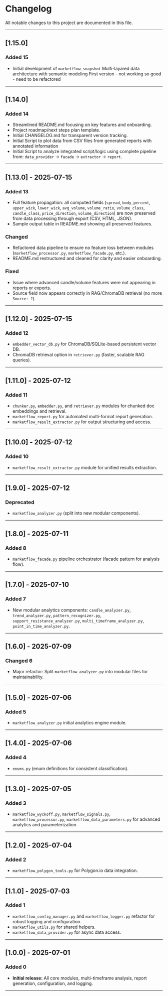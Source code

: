 # Changelog

All notable changes to this project are documented in this file.

---

## [1.15.0]

### Added 15

- Initial development of `marketflow_snapshot`
    Multi-layared data architecture with semantic modeling
    First version - not working so good - need to be refactored

---

## [1.14.0]

### Added 14

- Streamlined README.md focusing on key features and onboarding.
- Project roadmap/next steps plan template.
- Initial CHANGELOG.md for transparent version tracking.
- Initial Script to plot data from CSV files from generated reports with annotated information
- Initial Script to analyze integrated script/logic using complete pipeline from:
     `data_provider` -> `facade` -> `extractor` -> `report`.

---

## [1.13.0] - 2025-07-15

### Added 13

- Full feature propagation: all computed fields (`spread`, `body_percent`, `upper_wick`, `lower_wick`, `avg_volume`, `volume_ratio`, `volume_class`, `candle_class`, `price_direction`, `volume_direction`) are now preserved from data processing through export (CSV, HTML, JSON).
- Sample output table in README.md showing all preserved features.

### Changed

- Refactored data pipeline to ensure no feature loss between modules (`marketflow_processor.py`, `marketflow_facade.py`, etc.).
- README.md restructured and cleaned for clarity and easier onboarding.

### Fixed

- Issue where advanced candle/volume features were not appearing in reports or exports.
- Source field now appears correctly in RAG/ChromaDB retrieval (no more `Source: ?`).

---

## [1.12.0] - 2025-07-15

### Added 12

- `embedder_vector_db.py` for ChromaDB/SQLite-based persistent vector DB.
- ChromaDB retrieval option in `retriever.py` (faster, scalable RAG queries).

---

## [1.11.0] - 2025-07-12

### Added 11

- `chunker.py`, `embedder.py`, and `retriever.py` modules for chunked doc embeddings and retrieval.
- `marketflow_report.py` for automated multi-format report generation.
- `marketflow_result_extractor.py` for output structuring and access.

---

## [1.10.0] - 2025-07-12

### Added 10

- `marketflow_result_extractor.py` module for unified results extraction.

---

## [1.9.0] - 2025-07-12

### Deprecated

- `marketflow_analyzer.py` (split into new modular components).

---

## [1.8.0] - 2025-07-11

### Added 8

- `marketflow_facade.py` pipeline orchestrator (facade pattern for analysis flow).

---

## [1.7.0] - 2025-07-10

### Added 7

- New modular analytics components: `candle_analyzer.py`, `trend_analyzer.py`, `pattern_recognizer.py`, `support_resistance_analyzer.py`, `multi_timeframe_analyzer.py`, `point_in_time_analyzer.py`.

---

## [1.6.0] - 2025-07-09

### Changed 6

- Major refactor: Split `marketflow_analyzer.py` into modular files for maintainability.

---

## [1.5.0] - 2025-07-06

### Added 5

- `marketflow_analyzer.py` initial analytics engine module.

---

## [1.4.0] - 2025-07-06

### Added 4

- `enums.py` (enum definitions for consistent classification).

---

## [1.3.0] - 2025-07-05

### Added 3

- `marketflow_wyckoff.py`, `marketflow_signals.py`, `marketflow_processor.py`, `marketflow_data_parameters.py` for advanced analytics and parameterization.

---

## [1.2.0] - 2025-07-04

### Added 2

- `marketflow_polygon_tools.py` for Polygon.io data integration.

---

## [1.1.0] - 2025-07-03

### Added 1

- `marketflow_config_manager.py` and `marketflow_logger.py` refactor for robust logging and configuration.
- `marketflow_utils.py` for shared helpers.
- `marketflow_data_provider.py` for async data access.

---

## [1.0.0] - 2025-07-01

### Added 0

- **Initial release:** All core modules, multi-timeframe analysis, report generation, configuration, and logging.

---
